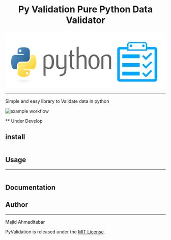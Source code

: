 <div align="center">

# Py Validation Pure Python Data Validator

![Image](./img/PyValidation.png?raw=true "Elixir Validation")

</div>

---
Simple and easy library to Validate data in python

![example workflow](https://github.com/MajAhd/py_validation/actions/workflows/python-package.yml/badge.svg)

** Under Develop

## install

```python

```

## Usage

--- 

```python

```

## Documentation

## Author

***
Majid Ahmaditabar

PyValidation is released under the [MIT License](https://github.com/MajAhd/py_validation/blob/main/LICENSE).